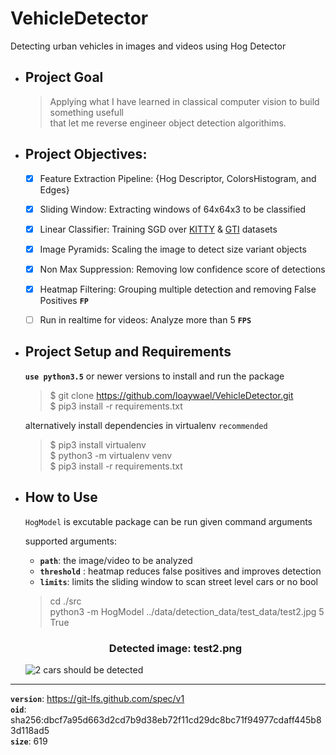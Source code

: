 # VehicleDetector
  Detecting urban vehicles in images and videos using Hog Detector

- ## Project Goal   
    > Applying what I have learned in classical computer vision to build something usefull   
    > that let me reverse engineer object detection algorithims.   
 
- ## Project Objectives:
	- [x] Feature Extraction Pipeline: {Hog Descriptor, ColorsHistogram, and Edges}
	- [x] Sliding Window: Extracting windows of 64x64x3 to be classified
	- [x] Linear Classifier: Training SGD over [KITTY](http://www.cvlibs.net/datasets/kitti/) & [GTI](http://www.gti.ssr.upm.es/data/Vehicle_database.html)  datasets
	- [x] Image Pyramids: Scaling the image to detect size variant objects
	- [x]  Non Max Suppression: Removing low confidence score of detections
	- [x]  Heatmap Filtering: Grouping multiple detection and removing False Positives **`FP`**
	- [ ] Run in realtime for videos: Analyze more than 5 **`FPS`**


- ## Project Setup and Requirements   
  **`use python3.5`** or newer versions to install and run the package   
  > $ git clone https://github.com/loaywael/VehicleDetector.git   
  > $ pip3 install -r requirements.txt    
  >   
  
  alternatively install dependencies in virtualenv `recommended`   
  > $ pip3 install virtualenv   
  > $ python3 -m virtualenv venv   
  > $ pip3 install -r requirements.txt   
  >   
  
  
- ## How to Use   
   `HogModel` is excutable package can be run given command arguments   
   
   supported arguments:   
	- **`path`**: the image/video to be analyzed   
	- **`threshold`** : heatmap reduces false positives and improves detection   
	- **`limits`**: limits the sliding window to scan street level cars or no bool      
	
   >    
   > cd ./src   
   > python3 -m HogModel ../data/detection_data/test_data/test2.jpg 5 True   
   >   
   
   
   
   <h3 align=center>Detected image: test2.png</h3>
   <img src="/assets/test2_detected.png" alt="2 cars should be detected">
   
   
***
**`version`**: https://git-lfs.github.com/spec/v1   
**`oid`**: sha256:dbcf7a95d663d2cd7b9d38eb72f11cd29dc8bc71f94977cdaff445b83d118ad5   
**`size`**: 619   

